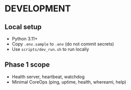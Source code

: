 # DEVELOPMENT

## Local setup
- Python 3.11+
- Copy `.env.sample` to `.env` (do not commit secrets)
- Use `scripts/dev_run.sh` to run locally

## Phase 1 scope
- Health server, heartbeat, watchdog
- Minimal CoreOps (ping, uptime, health, whereami, help)
